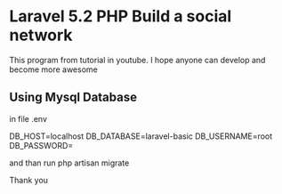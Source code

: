 # Laravel 5.2 PHP Build a social network

This program from tutorial in youtube. I hope anyone can develop and become more awesome

## Using Mysql Database

in file .env

DB_HOST=localhost
DB_DATABASE=laravel-basic
DB_USERNAME=root
DB_PASSWORD=

and than run php artisan migrate

Thank you
